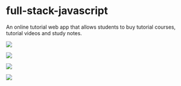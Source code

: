 # full-stack-javascript

An online tutorial web app that allows students to buy tutorial courses, tutorial videos and study notes.

![](/Users/tiffany/Desktop/full-stack-javascript/online-tut1.png)

![](/Users/tiffany/Desktop/full-stack-javascript/online-tut2.png)

![](/Users/tiffany/Desktop/full-stack-javascript/online-tut3.png)

![](/Users/tiffany/Desktop/full-stack-javascript/online-tut4.png)